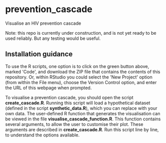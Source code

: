 # prevention_cascade
Visualise an HIV prevention cascade

Note: this repo is currently under construction, and is not yet ready to be used reliably. But any testing would be useful.

## Installation guidance
To use the R scripts, one option is to click on the green button above, marked 'Code', and download the ZIP file that contains the contents of this repository. Or, within RStudio you could select the 'New Project' option (from within the File menu), choose the Version Control option, and enter the URL of this webpage when prompted.

To visualise a prevention cascade, you should open the 
script **create_cascade.R**. Running this script will 
load a hypothetical dataset (defined in the script **synthetic_data.R**), which you can replace with your own data. The user-defined R function that generates the visualisation can be viewed in the file **visualise_cascade_function.R**. This function contains several arguments, to allow the user to customise their plot. These arguments are described in **create_cascade.R**. Run this script line by line, to understand the options available.
